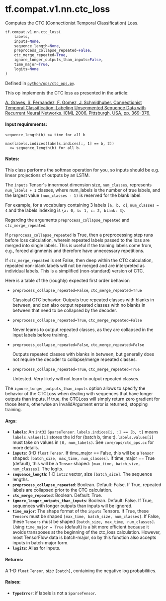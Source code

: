 <div itemscope itemtype="http://developers.google.com/ReferenceObject">
<meta itemprop="name" content="tf.compat.v1.nn.ctc_loss" />
<meta itemprop="path" content="Stable" />
</div>

# tf.compat.v1.nn.ctc_loss

Computes the CTC (Connectionist Temporal Classification) Loss.

``` python
tf.compat.v1.nn.ctc_loss(
    labels,
    inputs=None,
    sequence_length=None,
    preprocess_collapse_repeated=False,
    ctc_merge_repeated=True,
    ignore_longer_outputs_than_inputs=False,
    time_major=True,
    logits=None
)
```



Defined in [`python/ops/ctc_ops.py`](/code/stable/tensorflow/python/ops/ctc_ops.py).

<!-- Placeholder for "Used in" -->

This op implements the CTC loss as presented in the article:

[A. Graves, S. Fernandez, F. Gomez, J. Schmidhuber.
Connectionist Temporal Classification: Labeling Unsegmented Sequence Data
with Recurrent Neural Networks. ICML 2006, Pittsburgh, USA,
pp. 369-376.](http://www.cs.toronto.edu/~graves/icml_2006.pdf)

#### Input requirements:



```
sequence_length(b) <= time for all b

max(labels.indices(labels.indices[:, 1] == b, 2))
  <= sequence_length(b) for all b.
```

#### Notes:



This class performs the softmax operation for you, so inputs should
be e.g. linear projections of outputs by an LSTM.

The `inputs` Tensor's innermost dimension size, `num_classes`, represents
`num_labels + 1` classes, where num_labels is the number of true labels, and
the largest value `(num_classes - 1)` is reserved for the blank label.

For example, for a vocabulary containing 3 labels `[a, b, c]`,
`num_classes = 4` and the labels indexing is `{a: 0, b: 1, c: 2, blank: 3}`.

Regarding the arguments `preprocess_collapse_repeated` and
`ctc_merge_repeated`:

If `preprocess_collapse_repeated` is True, then a preprocessing step runs
before loss calculation, wherein repeated labels passed to the loss
are merged into single labels.  This is useful if the training labels come
from, e.g., forced alignments and therefore have unnecessary repetitions.

If `ctc_merge_repeated` is set False, then deep within the CTC calculation,
repeated non-blank labels will not be merged and are interpreted
as individual labels.  This is a simplified (non-standard) version of CTC.

Here is a table of the (roughly) expected first order behavior:

* `preprocess_collapse_repeated=False`, `ctc_merge_repeated=True`

  Classical CTC behavior: Outputs true repeated classes with blanks in
  between, and can also output repeated classes with no blanks in
  between that need to be collapsed by the decoder.

* `preprocess_collapse_repeated=True`, `ctc_merge_repeated=False`

  Never learns to output repeated classes, as they are collapsed
  in the input labels before training.

* `preprocess_collapse_repeated=False`, `ctc_merge_repeated=False`

  Outputs repeated classes with blanks in between, but generally does not
  require the decoder to collapse/merge repeated classes.

* `preprocess_collapse_repeated=True`, `ctc_merge_repeated=True`

  Untested.  Very likely will not learn to output repeated classes.

The `ignore_longer_outputs_than_inputs` option allows to specify the behavior
of the CTCLoss when dealing with sequences that have longer outputs than
inputs. If true, the CTCLoss will simply return zero gradient for those
items, otherwise an InvalidArgument error is returned, stopping training.

#### Args:


* <b>`labels`</b>: An `int32` `SparseTensor`.
  `labels.indices[i, :] == [b, t]` means `labels.values[i]` stores the id
    for (batch b, time t). `labels.values[i]` must take on values in `[0,
    num_labels)`. See `core/ops/ctc_ops.cc` for more details.
* <b>`inputs`</b>: 3-D `float` `Tensor`.
  If time_major == False, this will be a `Tensor` shaped: `[batch_size,
    max_time, num_classes]`.
  If time_major == True (default), this will be a `Tensor` shaped:
    `[max_time, batch_size, num_classes]`. The logits.
* <b>`sequence_length`</b>: 1-D `int32` vector, size `[batch_size]`. The sequence
  lengths.
* <b>`preprocess_collapse_repeated`</b>: Boolean.  Default: False. If True, repeated
  labels are collapsed prior to the CTC calculation.
* <b>`ctc_merge_repeated`</b>: Boolean.  Default: True.
* <b>`ignore_longer_outputs_than_inputs`</b>: Boolean. Default: False. If True,
  sequences with longer outputs than inputs will be ignored.
* <b>`time_major`</b>: The shape format of the `inputs` Tensors. If True, these
  `Tensors` must be shaped `[max_time, batch_size, num_classes]`. If False,
  these `Tensors` must be shaped `[batch_size, max_time, num_classes]`.
  Using `time_major = True` (default) is a bit more efficient because it
  avoids transposes at the beginning of the ctc_loss calculation.  However,
  most TensorFlow data is batch-major, so by this function also accepts
  inputs in batch-major form.
* <b>`logits`</b>: Alias for inputs.


#### Returns:

A 1-D `float` `Tensor`, size `[batch]`, containing the negative log
  probabilities.



#### Raises:


* <b>`TypeError`</b>: if labels is not a `SparseTensor`.